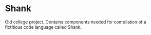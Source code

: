 # Shank
Old college project. Contains components needed for compilation of a fictitious code language called Shank.
